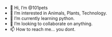 - 👋 Hi, I’m @101pets
- 👀 I’m interested in Animals, Plants, Technology.
- 🌱 I’m currently learning python.
- 💞️ I’m looking to collaborate on anything.
- 📫 How to reach me... you dont.

<!---
101pets/101pets is a ✨ special ✨ repository because its `README.md` (this file) appears on your GitHub profile.
You can click the Preview link to take a look at your changes.
--->
